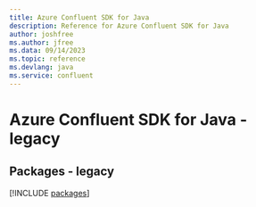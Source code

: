 ```yaml
---
title: Azure Confluent SDK for Java
description: Reference for Azure Confluent SDK for Java
author: joshfree
ms.author: jfree
ms.data: 09/14/2023
ms.topic: reference
ms.devlang: java
ms.service: confluent
---
```

# Azure Confluent SDK for Java - legacy
## Packages - legacy
[!INCLUDE [packages](confluent-index.md)]